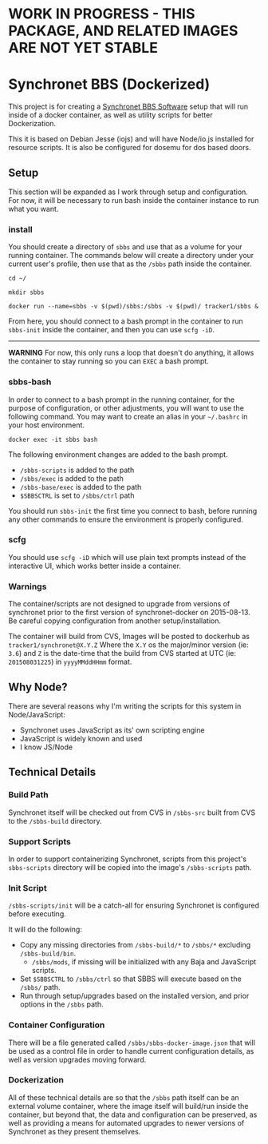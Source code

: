 # WORK IN PROGRESS - THIS PACKAGE, AND RELATED IMAGES ARE NOT YET STABLE

# Synchronet BBS (Dockerized)

This project is for creating a [Synchronet BBS Software](http://www.synchro.net/) setup that will run inside of a docker container, as well as utility scripts for better Dockerization.

This it is based on Debian Jesse (iojs) and will have Node/io.js installed for resource scripts.  It is also be configured for dosemu for dos based doors.


## Setup 

This section will be expanded as I work through setup and configuration.  For now, it will be necessary to run bash inside the container instance to run what you want.


### install

You should create a directory of `sbbs` and use that as a volume for your running container.   The commands below will create a directory under your current user's profile, then use that as the `/sbbs` path inside the container. 

```
cd ~/

mkdir sbbs

docker run --name=sbbs -v $(pwd)/sbbs:/sbbs -v $(pwd)/ tracker1/sbbs &
```

From here, you should connect to a bash prompt in the container to run `sbbs-init` inside the container, and then you can use `scfg -iD`.

----

**WARNING** For now, this only runs a loop that doesn't do anything, it allows the container to stay running so you can `EXEC` a bash prompt.


### sbbs-bash

In order to connect to a bash prompt in the running container, for the purpose of configuration, or other adjustments, you will want to use the following command.  You may want to create an alias in your `~/.bashrc` in your host environment.

```
docker exec -it sbbs bash
```

The following environment changes are added to the bash prompt.

* `/sbbs-scripts` is added to the path
* `/sbbs/exec` is added to the path
* `/sbbs-base/exec` is added to the path
* `$SBBSCTRL` is set to `/sbbs/ctrl` path

You should run `sbbs-init` the first time you connect to bash, before running any other commands to ensure the environment is properly configured.


### scfg

You should use `scfg -iD` which will use plain text prompts instead of the interactive UI, which works better inside a container.


### Warnings

The container/scripts are not designed to upgrade from versions of synchronet prior to the first version of synchronet-docker on 2015-08-13.  Be careful copying configuration from another setup/installation.

The container will build from CVS, Images will be posted to dockerhub as `tracker1/synchronet@X.Y.Z` Where the `X.Y` os the major/minor version (ie: `3.6`) and `Z` is the date-time that the build from CVS started at UTC (ie: `201508031225`) in `yyyyMMddHHmm` format.


## Why Node?

There are several reasons why I'm writing the scripts for this system in Node/JavaScript:
 
* Synchronet uses JavaScript as its' own scripting engine
* JavaScript is widely known and used
* I know JS/Node


## Technical Details


### Build Path

Synchronet itself will be checked out from CVS in `/sbbs-src` built from CVS to the `/sbbs-build` directory.


### Support Scripts

In order to support containerizing Synchronet, scripts from this project's `sbbs-scripts` directory will be copied into the image's `/sbbs-scripts` path.


### Init Script

`/sbbs-scripts/init` will be a catch-all for ensuring Synchronet is configured before executing.

It will do the following:

* Copy any missing directories from `/sbbs-build/*` to `/sbbs/*` excluding `/sbbs-build/bin`.
  * `/sbbs/mods`, if missing will be initialized with any Baja and JavaScript scripts.  
* Set `$SBBSCTRL` to `/sbbs/ctrl` so that SBBS will execute based on the `/sbbs/` path.
* Run through setup/upgrades based on the installed version, and prior options in the `/sbbs` path.


### Container Configuration

There will be a file generated called `/sbbs/sbbs-docker-image.json` that will be used as a control file in order to handle current configuration details, as well as version upgrades moving forward.


### Dockerization

All of these technical details are so that the `/sbbs` path itself can be an external volume container, where the image itself will build/run inside the container, but beyond that, the data and configuration can be preserved, as well as providing a means for automated upgrades to newer versions of Synchronet as they present themselves.
